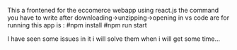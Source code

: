 This a frontened for the eccomerce webapp using react.js the command you have to write after downloading->unzipping->opening in vs code are for running this app is :
#npm install
#npm run start


I have seen some issues in it i will solve them when i will get some time...
